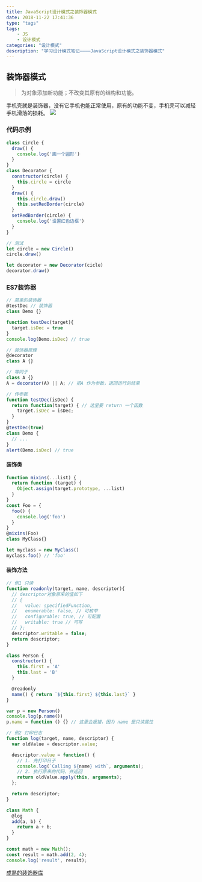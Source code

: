 ```yaml
---
title: JavaScript设计模式之装饰器模式
date: 2018-11-22 17:41:36
type: "tags"
tags:
	- JS
	- 设计模式
categories: "设计模式"
description: "学习设计模式笔记————JavaScript设计模式之装饰器模式"
---
```

## 装饰器模式

> 为对象添加新功能；不改变其原有的结构和功能。

手机壳就是装饰器，没有它手机也能正常使用，原有的功能不变，手机壳可以减轻手机滑落的损耗。
![](https://i.imgur.com/16vwyqI.png)

### 代码示例

```javascript
class Circle {
  draw() {
    console.log('画一个圆形')
  }
}
class Decorator {
  constructor(circle) {
    this.circle = circle
  }
  draw() {
    this.circle.draw()
    this.setRedBorder(circle)
  }
  setRedBorder(circle) {
    console.log('设置红色边框')
  }
}

// 测试
let circle = new Circle()
circle.draw()

let decorator = new Decorator(cicle)
decorator.draw()
```

### ES7装饰器

```javascript
// 简单的装饰器
@testDec // 装饰器
class Demo {}

function testDec(target){
  target.isDec = true
}
console.log(Demo.isDec) // true
```

```javascript
// 装饰器原理
@decorator
class A {}

// 等同于
class A {}
A = decorator(A) || A; // 把A 作为参数，返回运行的结果
```

```javascript
// 传参数
function testDec(isDec) {
  return function(target) { // 这里要 return 一个函数
    target.isDec = isDec;
  }
}
@testDec(true)
class Demo {
  // ...
}
alert(Demo.isDec) // true
```
#### 装饰类
```javascript
function mixins(...list) {
  return function (target) {
    Object.assign(target.prototype, ...list)
  }
}
const Foo = {
  foo() {
    console.log('foo')
  }
}
@mixins(Foo)
class MyClass{}

let myclass = new MyClass()
myclass.foo() // 'foo'
```
#### 装饰方法

```javascript
// 例1 只读
function readonly(target, name, descriptor){
  // descriptor对象原来的值如下
  // {
  //   value: specifiedFunction,
  //   enumerable: false, // 可枚举
  //   configurable: true, // 可配置
  //   writable: true // 可写
  // };
  descriptor.writable = false;
  return descriptor;
}

class Person {
  constructor() {
    this.first = 'A'
    this.last = 'B'
  }

  @readonly
  name() { return `${this.first} ${this.last}` }
}

var p = new Person()
console.log(p.name())
p.name = function () {} // 这里会报错，因为 name 是只读属性
```

```javascript
// 例2 打印日志
function log(target, name, descriptor) {
  var oldValue = descriptor.value;

  descriptor.value = function() {
    // 1. 先打印日子
    console.log(`Calling ${name} with`, arguments);
    // 2. 执行原来的代码，并返回
    return oldValue.apply(this, arguments);
  };

  return descriptor;
}

class Math {
  @log
  add(a, b) {
    return a + b;
  }
}

const math = new Math();
const result = math.add(2, 4);
console.log('result', result);
```

[成熟的装饰器库](https://github.com/jayphelps/core-decorators)
